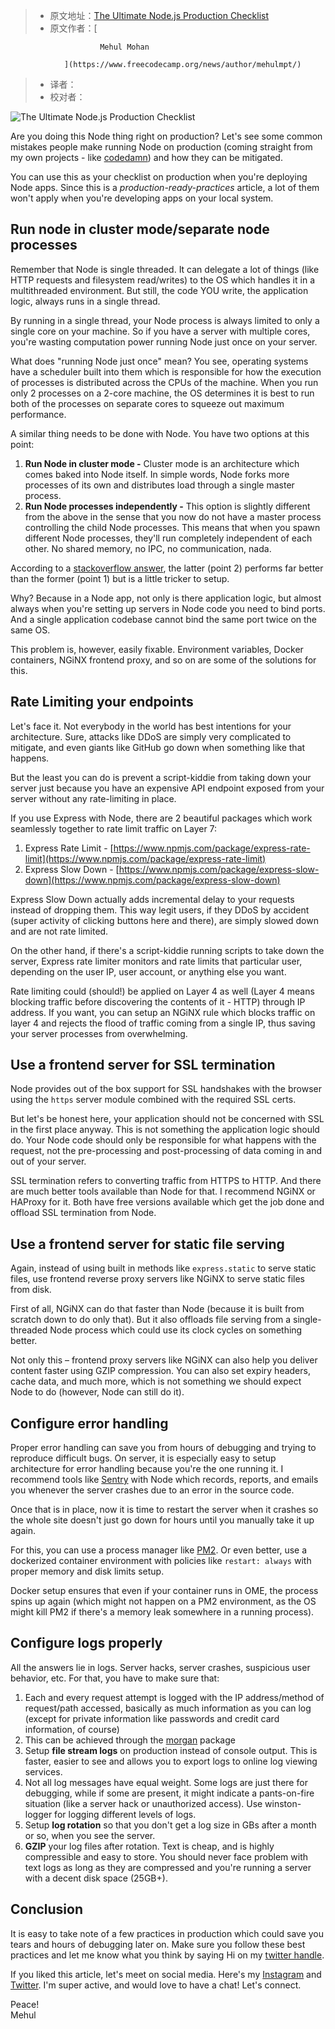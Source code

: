 > -  原文地址：[The Ultimate Node.js Production Checklist](https://www.freecodecamp.org/news/node-js-production-checklist/)
> -  原文作者：[
                    
                        Mehul Mohan
                    
                ](https://www.freecodecamp.org/news/author/mehulmpt/)
> -  译者：
> -  校对者：

![The Ultimate Node.js Production Checklist](https://www.freecodecamp.org/news/content/images/size/w2000/2020/03/screely-1585049597841.png)

Are you doing this Node thing right on production? Let's see some common mistakes people make running Node on production (coming straight from my own projects - like [codedamn](https://codedamn.com)) and how they can be mitigated.

You can use this as your checklist on production when you're deploying Node apps. Since this is a _production-ready-practices_ article, a lot of them won't apply when you're developing apps on your local system.

## Run node in cluster mode/separate node processes

Remember that Node is single threaded. It can delegate a lot of things (like HTTP requests and filesystem read/writes) to the OS which handles it in a multithreaded environment. But still, the code YOU write, the application logic, always runs in a single thread.

By running in a single thread, your Node process is always limited to only a single core on your machine. So if you have a server with multiple cores, you're wasting computation power running Node just once on your server.

What does "running Node just once" mean? You see, operating systems have a scheduler built into them which is responsible for how the execution of processes is distributed across the CPUs of the machine. When you run only 2 processes on a 2-core machine, the OS determines it is best to run both of the processes on separate cores to squeeze out maximum performance.

A similar thing needs to be done with Node. You have two options at this point:

1.  **Run Node in cluster mode -** Cluster mode is an architecture which comes baked into Node itself. In simple words, Node forks more processes of its own and distributes load through a single master process.
2.  **Run Node processes independently -** This option is slightly different from the above in the sense that you now do not have a master process controlling the child Node processes. This means that when you spawn different Node processes, they'll run completely independent of each other. No shared memory, no IPC, no communication, nada.

According to a [stackoverflow answer](https://stackoverflow.com/a/47122606/2513722), the latter (point 2) performs far better than the former (point 1) but is a little tricker to setup.

Why? Because in a Node app, not only is there application logic, but almost always when you're setting up servers in Node code you need to bind ports. And a single application codebase cannot bind the same port twice on the same OS.

This problem is, however, easily fixable. Environment variables, Docker containers, NGiNX frontend proxy, and so on are some of the solutions for this.

## Rate Limiting your endpoints

Let's face it. Not everybody in the world has best intentions for your architecture. Sure, attacks like DDoS are simply very complicated to mitigate, and even giants like GitHub go down when something like that happens.

But the least you can do is prevent a script-kiddie from taking down your server just because you have an expensive API endpoint exposed from your server without any rate-limiting in place.

If you use Express with Node, there are 2 beautiful packages which work seamlessly together to rate limit traffic on Layer 7:

1.  Express Rate Limit - [https://www.npmjs.com/package/express-rate-limit](https://www.npmjs.com/package/express-rate-limit)
2.  Express Slow Down - [https://www.npmjs.com/package/express-slow-down](https://www.npmjs.com/package/express-slow-down)

Express Slow Down actually adds incremental delay to your requests instead of dropping them. This way legit users, if they DDoS by accident (super activity of clicking buttons here and there), are simply slowed down and are not rate limited.

On the other hand, if there's a script-kiddie running scripts to take down the server, Express rate limiter monitors and rate limits that particular user, depending on the user IP, user account, or anything else you want.

Rate limiting could (should!) be applied on Layer 4 as well (Layer 4 means blocking traffic before discovering the contents of it - HTTP) through IP address. If you want, you can setup an NGiNX rule which blocks traffic on layer 4 and rejects the flood of traffic coming from a single IP, thus saving your server processes from overwhelming.

## Use a frontend server for SSL termination

Node provides out of the box support for SSL handshakes with the browser using the `https` server module combined with the required SSL certs.

But let's be honest here, your application should not be concerned with SSL in the first place anyway. This is not something the application logic should do. Your Node code should only be responsible for what happens with the request, not the pre-processing and post-processing of data coming in and out of your server.

SSL termination refers to converting traffic from HTTPS to HTTP. And there are much better tools available than Node for that. I recommend NGiNX or HAProxy for it. Both have free versions available which get the job done and offload SSL termination from Node.

## Use a frontend server for static file serving

Again, instead of using built in methods like `express.static` to serve static files, use frontend reverse proxy servers like NGiNX to serve static files from disk.

First of all, NGiNX can do that faster than Node (because it is built from scratch down to do only that). But it also offloads file serving from a single-threaded Node process which could use its clock cycles on something better.

Not only this – frontend proxy servers like NGiNX can also help you deliver content faster using GZIP compression. You can also set expiry headers, cache data, and much more, which is not something we should expect Node to do (however, Node can still do it).

## Configure error handling

Proper error handling can save you from hours of debugging and trying to reproduce difficult bugs. On server, it is especially easy to setup architecture for error handling because you're the one running it. I recommend tools like [Sentry](https://sentry.io) with Node which records, reports, and emails you whenever the server crashes due to an error in the source code.

Once that is in place, now it is time to restart the server when it crashes so the whole site doesn't just go down for hours until you manually take it up again.

For this, you can use a process manager like [PM2](https://www.npmjs.com/package/pm2). Or even better, use a dockerized container environment with policies like `restart: always` with proper memory and disk limits setup.

Docker setup ensures that even if your container runs in OME, the process spins up again (which might not happen on a PM2 environment, as the OS might kill PM2 if there's a memory leak somewhere in a running process).

## Configure logs properly

All the answers lie in logs. Server hacks, server crashes, suspicious user behavior, etc. For that, you have to make sure that:

1.  Each and every request attempt is logged with the IP address/method of request/path accessed, basically as much information as you can log (except for private information like passwords and credit card information, of course)
2.  This can be achieved through the [morgan](https://www.npmjs.com/package/morgan) package
3.  Setup **file stream logs** on production instead of console output. This is faster, easier to see and allows you to export logs to online log viewing services.
4.  Not all log messages have equal weight. Some logs are just there for debugging, while if some are present, it might indicate a pants-on-fire situation (like a server hack or unauthorized access). Use winston-logger for logging different levels of logs.
5.  Setup **log rotation** so that you don't get a log size in GBs after a month or so, when you see the server.
6.  **GZIP** your log files after rotation. Text is cheap, and is highly compressible and easy to store. You should never face problem with text logs as long as they are compressed and you're running a server with a decent disk space (25GB+).

## Conclusion

It is easy to take note of a few practices in production which could save you tears and hours of debugging later on. Make sure you follow these best practices and let me know what you think by saying Hi on my [twitter handle](https://twitter.com/mehulmpt).

If you liked this article, let's meet on social media. Here's my [Instagram](https://instagram.com/mehulmpt) and [Twitter](https://twitter.com/mehulmpt). I'm super active, and would love to have a chat! Let's connect.

Peace!  
Mehul